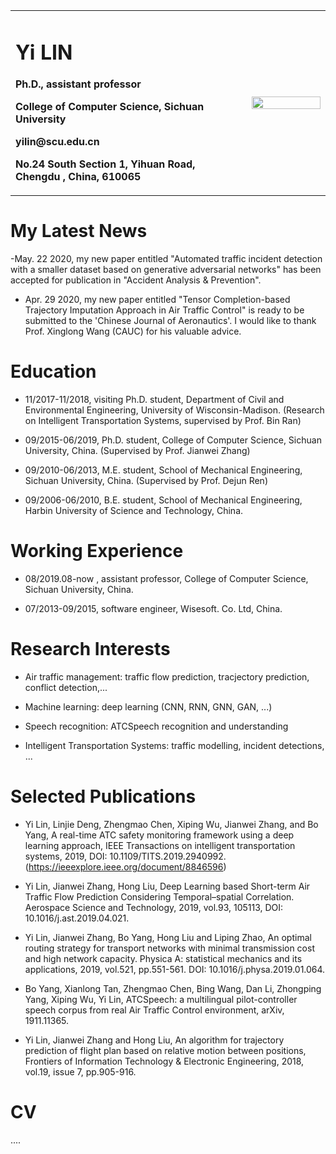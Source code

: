 
<table border="0">
  <tr>
    <td width="75%">
      <h1>Yi LIN</h1>
      <p><b>Ph.D., assistant professor</b></p>
      <p><b>College of Computer Science, Sichuan University</b></p>
      <p><b>yilin@scu.edu.cn</b></p>
      <p><b>No.24 South Section 1, Yihuan Road, Chengdu , China, 610065</b></p>
    </td>
    <td width="25%">
      <img src="/zhengjianzhao.jpg" width="100%">     
    </td>
  </tr>
</table>


# My Latest News

-May. 22 2020, my new paper entitled "Automated traffic incident detection with a smaller dataset based on generative adversarial networks" has been accepted for publication in "Accident Analysis & Prevention". 

- Apr. 29 2020, my new paper entitled "Tensor Completion-based Trajectory Imputation Approach in Air Traffic Control" is ready to be submitted to the 'Chinese Journal of Aeronautics'. I would like to thank Prof. Xinglong Wang (CAUC) for his valuable advice.

# Education 

- 11/2017-11/2018, visiting Ph.D. student, Department of Civil and Environmental Engineering, University of Wisconsin-Madison. (Research on Intelligent Transportation Systems, supervised by Prof. Bin Ran)    

- 09/2015-06/2019, Ph.D. student, College of Computer Science, Sichuan University, China. (Supervised by Prof.  Jianwei Zhang)  

- 09/2010-06/2013, M.E. student, School of Mechanical Engineering, Sichuan University, China. (Supervised by Prof.  Dejun Ren)    

- 09/2006-06/2010, B.E. student, School of Mechanical Engineering, Harbin University of Science and Technology, China.    
  
# Working Experience    

- 08/2019.08-now , assistant professor, College of Computer Science, Sichuan University, China.      

- 07/2013-09/2015, software engineer, Wisesoft. Co. Ltd, China.    

# Research Interests

- Air traffic management: traffic flow prediction, tracjectory prediction, conflict detection,...    

- Machine learning: deep learning (CNN, RNN, GNN, GAN, ...)    

- Speech recognition: ATCSpeech recognition and understanding    

- Intelligent Transportation Systems: traffic modelling, incident detections, ...    


# Selected Publications
- Yi Lin, Linjie Deng, Zhengmao Chen, Xiping Wu, Jianwei Zhang, and Bo Yang, A real-time ATC safety monitoring framework using a deep learning approach, IEEE Transactions on intelligent transportation systems, 2019, DOI: 10.1109/TITS.2019.2940992.  (https://ieeexplore.ieee.org/document/8846596)    

- Yi Lin, Jianwei Zhang, Hong Liu, Deep Learning based Short-term Air Traffic Flow Prediction Considering Temporal–spatial Correlation. Aerospace Science and Technology, 2019, vol.93, 105113, DOI: 10.1016/j.ast.2019.04.021.    

- Yi Lin, Jianwei Zhang, Bo Yang, Hong Liu and Liping Zhao, An optimal routing strategy for transport networks with minimal transmission cost and high network capacity. Physica A: statistical mechanics and its applications, 2019, vol.521, pp.551-561. DOI: 10.1016/j.physa.2019.01.064.  

- Bo Yang, Xianlong Tan, Zhengmao Chen, Bing Wang, Dan Li, Zhongping Yang, Xiping Wu, Yi Lin, ATCSpeech: a multilingual pilot-controller speech corpus from real Air Traffic Control environment, arXiv, 1911.11365.  

- Yi Lin, Jianwei Zhang and Hong Liu, An algorithm for trajectory prediction of flight plan based on relative motion between positions, Frontiers of Information Technology & Electronic Engineering, 2018, vol.19, issue 7, pp.905-916.   


# CV
....
